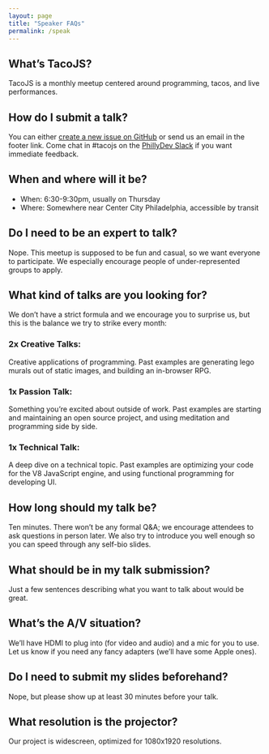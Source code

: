 ```yaml
---
layout: page
title: "Speaker FAQs"
permalink: /speak
---
```


## What’s TacoJS?

TacoJS is a monthly meetup centered around programming, tacos, and live performances.

## How do I submit a talk?

You can either [create a new issue on GitHub](https://github.com/TacoJS/talks/issues) or send us an email in the footer link. Come chat in #tacojs on the [PhillyDev Slack](http://phillydev.org/) if you want immediate feedback.

## When and where will it be?

- When: 6:30-9:30pm, usually on Thursday
- Where: Somewhere near Center City Philadelphia, accessible by transit

## Do I need to be an expert to talk?

Nope. This meetup is supposed to be fun and casual, so we want everyone to participate. We especially encourage people of under-represented groups to apply.

## What kind of talks are you looking for?

We don’t have a strict formula and we encourage you to surprise us, but this is the balance we try to strike every month:

### 2x Creative Talks:

Creative applications of programming. Past examples are generating lego murals out of static images, and building an in-browser RPG.

### 1x Passion Talk:

Something you’re excited about outside of work. Past examples are starting and maintaining an open source project, and using meditation and programming side by side.

### 1x Technical Talk:

A deep dive on a technical topic. Past examples are optimizing your code for the V8 JavaScript engine, and using functional programming for developing UI.

## How long should my talk be?

Ten minutes. There won’t be any formal Q&A; we encourage attendees to ask questions in person later. We also try to introduce you well enough so you can speed through any self-bio slides.

## What should be in my talk submission?

Just a few sentences describing what you want to talk about would be great.

## What’s the A/V situation?

We’ll have HDMI to plug into (for video and audio) and a mic for you to use. Let us know if you need any fancy adapters (we’ll have some Apple ones).

## Do I need to submit my slides beforehand?

Nope, but please show up at least 30 minutes before your talk.

## What resolution is the projector?

Our project is widescreen, optimized for 1080x1920 resolutions.
